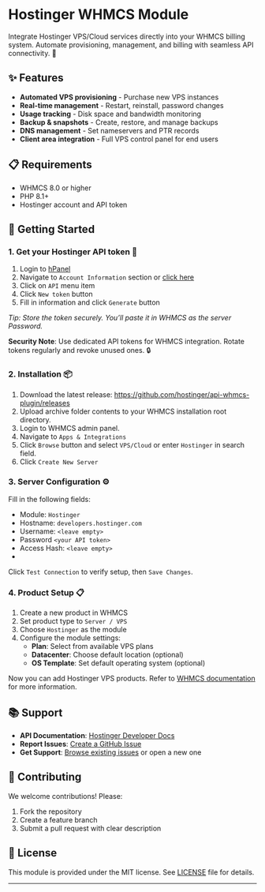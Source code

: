 # Hostinger WHMCS Module

Integrate Hostinger VPS/Cloud services directly into your WHMCS billing system. Automate provisioning, management, and billing with seamless API connectivity. 🚀

## ✨ Features 

- **Automated VPS provisioning** - Purchase new VPS instances
- **Real-time management** - Restart, reinstall, password changes
- **Usage tracking** - Disk space and bandwidth monitoring
- **Backup & snapshots** - Create, restore, and manage backups
- **DNS management** - Set nameservers and PTR records
- **Client area integration** - Full VPS control panel for end users

## 📋 Requirements 

- WHMCS 8.0 or higher
- PHP 8.1+
- Hostinger account and API token

## 🚀 Getting Started

### 1. Get your Hostinger API token 🔑

1. Login to [hPanel](https://hpanel.hostinger.com)
2. Navigate to `Account Information` section or [click here]( https://hpanel.hostinger.com/profile/api)
3. Click on `API` menu item
4. Click `New token` button
5. Fill in information and click `Generate` button

*Tip: Store the token securely. You’ll paste it in WHMCS as the server Password.*

**Security Note**: Use dedicated API tokens for WHMCS integration. Rotate tokens regularly and revoke unused ones. 🔒

### 2. Installation 📦

1. Download the latest release: 
   https://github.com/hostinger/api-whmcs-plugin/releases
2. Upload archive folder contents to your WHMCS installation root directory.
3. Login to WHMCS admin panel.
4. Navigate to `Apps & Integrations`
5. Click `Browse` button and select `VPS/Cloud` or enter `Hostinger` in search field.
6. Click `Create New Server`

### 3. Server Configuration ⚙️

Fill in the following fields:
 - Module: `Hostinger`
 - Hostname: `developers.hostinger.com`
 - Username: `<leave empty>`
 - Password `<your API token>`
 - Access Hash: `<leave empty>`
 - 
Click `Test Connection` to verify setup, then `Save Changes`.

### 4. Product Setup 📋

1. Create a new product in WHMCS
2. Set product type to `Server / VPS`
3. Choose `Hostinger` as the module
4. Configure the module settings:
   - **Plan**: Select from available VPS plans
   - **Datacenter**: Choose default location (optional)
   - **OS Template**: Set default operating system (optional)


Now you can add Hostinger VPS products. Refer to [WHMCS documentation](https://docs.whmcs.com/8-13/products/product-tutorials/create-a-product/) for more information.

## 📚 Support

- **API Documentation**: [Hostinger Developer Docs](https://developers.hostinger.com)
- **Report Issues**: [Create a GitHub Issue](https://github.com/hostinger/api-whmcs-plugin/issues/new)
- **Get Support**: [Browse existing issues](https://github.com/hostinger/api-whmcs-plugin/issues) or open a new one

##  🤝 Contributing

We welcome contributions! Please:
1. Fork the repository
2. Create a feature branch
3. Submit a pull request with clear description

## 📄 License

This module is provided under the MIT license. See [LICENSE](https://github.com/hostinger/api-whmcs-plugin/blob/main/LICENSE) file for details.

---


